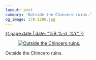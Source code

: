```yaml
---
layout: post
summary: 'Outside the Chincero ruins.'
og_image: 178-1280.jpg
---
```


<p>
 <time>
  <a href="/178">
   {{ page.date | date: "%B %-d, %Y" }}
  </a>
 </time>
 <a href="/178">
  <figure data-taken="11/14/2013">
   <img alt="Outside the Chincero ruins." sizes="(min-width: 700px) 50vw, calc(100vw - 2rem)" src="{{ site.assets_url }}/178-640.jpg" srcset="{{ site.assets_url }}/178-1280.jpg 1280w, {{ site.assets_url }}/178-960.jpg 960w, {{ site.assets_url }}/178-640.jpg 640w, {{ site.assets_url }}/178-320.jpg 320w"/>
  </figure>
 </a>
 <span>
  Outside the Chincero ruins.
 </span>
</p>
